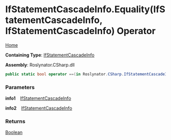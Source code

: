 # IfStatementCascadeInfo\.Equality\(IfStatementCascadeInfo, IfStatementCascadeInfo\) Operator

[Home](../../../../README.md)

**Containing Type**: [IfStatementCascadeInfo](../README.md)

**Assembly**: Roslynator\.CSharp\.dll

```csharp
public static bool operator ==(in Roslynator.CSharp.IfStatementCascadeInfo info1, in Roslynator.CSharp.IfStatementCascadeInfo info2)
```

### Parameters

**info1** &ensp; [IfStatementCascadeInfo](../README.md)

**info2** &ensp; [IfStatementCascadeInfo](../README.md)

### Returns

[Boolean](https://docs.microsoft.com/en-us/dotnet/api/system.boolean)

